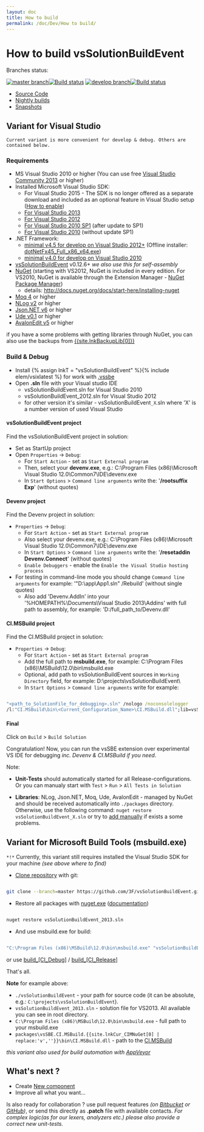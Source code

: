 ```yaml
---
layout: doc
title: How to build
permalink: /doc/Dev/How to build/
---
```

# How to build vsSolutionBuildEvent

Branches status:

[![master branch](https://img.shields.io/badge/master_-%7E-555555.svg?style=flat)](https://ci.appveyor.com/project/3Fs/vssolutionbuildevent/branch/master)[![Build status](https://ci.appveyor.com/api/projects/status/l38xn0j2c5an28e1/branch/master?svg=true)](https://ci.appveyor.com/project/3Fs/vssolutionbuildevent/branch/master) [![develop branch](https://img.shields.io/badge/develop-%7E-555555.svg?style=flat)](https://ci.appveyor.com/project/3Fs/vssolutionbuildevent/branch/develop)[![Build status](https://ci.appveyor.com/api/projects/status/l38xn0j2c5an28e1/branch/develop?svg=true)](https://ci.appveyor.com/project/3Fs/vssolutionbuildevent/branch/develop)

* [Source Code](/Downloads/#Code)
* [Nightly builds](/Downloads/#NightlyBuilds)
* [Snapshots](/Downloads/#Snapshots)

## Variant for Visual Studio ##

`Current variant is more convenient for develop & debug. Others are contained below.`

### Requirements

* MS Visual Studio 2010 or higher (You can use free [Visual Studio Community 2013](http://www.visualstudio.com/products/visual-studio-community-vs) or higher)
* Installed Microsoft Visual Studio SDK:
    * For Visual Studio 2015 - The SDK is no longer offered as a separate download and included as an optional feature in Visual Studio setup ([How to enable](https://msdn.microsoft.com/en-us/library/bb166441(v=vs.140).aspx))
    * [For Visual Studio 2013](http://www.microsoft.com/en-us/download/details.aspx?id=40758)
    * [For Visual Studio 2012](http://www.microsoft.com/en-us/download/details.aspx?id=30668)
    * [For Visual Studio 2010 SP1](http://www.microsoft.com/en-us/download/details.aspx?id=21835) (after update to SP1)
    * [For Visual Studio 2010](http://www.microsoft.com/en-us/download/details.aspx?id=2680) (without update SP1)
* .NET Framework:
    * [minimal v4.5 for develop on Visual Studio 2012+](http://www.microsoft.com/en-US/download/details.aspx?id=30653) (Offline installer: [dotNetFx45_Full_x86_x64.exe](http://go.microsoft.com/fwlink/?LinkId=225702))
    * [minimal v4.0 for develop on Visual Studio 2010](http://www.microsoft.com/en-US/download/details.aspx?id=17718)
* [vsSolutionBuildEvent]({{site.lnkVSGallery}}) v0.12.6+ *we also use this for self-assembly*
* [NuGet](https://www.nuget.org/) (starting with VS2012, NuGet is included in every edition. For VS2010, NuGet is available through the Extension Manager - [NuGet Package Manager](https://visualstudiogallery.msdn.microsoft.com/27077b70-9dad-4c64-adcf-c7cf6bc9970c))
    * details: http://docs.nuget.org/docs/start-here/installing-nuget
* [Moq 4](https://github.com/Moq/moq4) or higher
* [NLog v2](http://nlog-project.org/) or higher
* [Json.NET v6](http://json.codeplex.com/) or higher
* [Ude v0.1](https://code.google.com/p/ude/) or higher
* [AvalonEdit v5](http://avalonedit.net/) or higher

if you have a some problems with getting libraries through NuGet, you can also use the backups from [{{site.lnkBackupLib[0]}}]({{site.lnkBackupLib[1]}})

### Build & Debug

* Install {% assign lnkT = "vsSolutionBuildEvent" %}{% include elem/vsixlatest %} for work with [.vssbe](../../Features/.vssbe/)
* Open **.sln** file with your Visual studio IDE
    * vsSolutionBuildEvent.sln for Visual Studio 2010
    * vsSolutionBuildEvent_2012.sln for Visual Studio 2012
    * for other version it's similar - vsSolutionBuildEvent`_X`.sln where 'X' is a number version of used Visual Studio

#### vsSolutionBuildEvent project

Find the vsSolutionBuildEvent project in solution:

* Set as StartUp project
* Open `Properties` -> `Debug`:
    * For `Start Action` - set as `Start External program`
    * Then, select your **devenv.exe**, e.g.: C:\Program Files (x86)\Microsoft Visual Studio 12.0\Common7\IDE\devenv.exe
    * In `Start Options` > `Command line arguments` write the: '**/rootsuffix Exp**' (without quotes)

#### Devenv project

Find the Devenv project in solution:

* `Properties` -> `Debug`:
    * For `Start Action` - set as `Start External program`
    * Also select your devenv.exe, e.g.: C:\Program Files (x86)\Microsoft Visual Studio 12.0\Common7\IDE\devenv.exe
    * In `Start Options` > `Command line arguments` write the: '**/resetaddin Devenv.Connect**' (without quotes)
    * `Enable Debuggers` - enable the `Enable the Visual Studio hosting process`
* For testing in command-line mode you should change `Command line arguments` for example: '"D:\app\App1.sln" /Rebuild' (without single quotes)
    * Also add 'Devenv.AddIn' into your '%HOMEPATH%\Documents\Visual Studio 2013\Addins' with full path to assembly, for example: '<Assembly>D:/full_path_to/Devenv.dll</Assembly>'

#### CI.MSBuild project

Find the CI.MSBuild project in solution:

* `Properties` -> `Debug`:
    * For `Start Action` - set as `Start External program`
    * Add the full path to **msbuild.exe**, for example: C:\Program Files (x86)\MSBuild\12.0\bin\msbuild.exe
    * Optional, add path to vsSolutionBuildEvent sources in `Working Directory` field, for example: D:\projects\vsSolutionBuildEvent\
    * In `Start Options` > `Command line arguments` write for example:

```bat 

"<path_to_SolutionFile_for_debugging>.sln" /nologo /noconsolelogger 
/l:"CI.MSBuild\bin\<Current_Configuration_Name>\CI.MSBuild.dll";lib=vsSolutionBuildEvent\bin\<Current_Configuration_Name>\ /verbosity:Diagnostic /t:Rebuild /p:Configuration=<Configuration>;Platform=<Platform>
```

#### Final

Click on `Build` > `Build Solution`

Congratulation! Now, you can run the vsSBE extension over experimental VS IDE for debugging *inc. Devenv & CI.MSBuild if you need*.

Note:

*  **Unit-Tests** should automatically started for all Release-configurations. Or you can manualy start with `Test` > `Run` > `All Tests in Solution`

* **Libraries**: NLog, Json.NET, Moq, Ude, AvalonEdit - managed by NuGet and should be received automatically into `./packages` directory. Otherwise, use the following command: `nuget restore vsSolutionBuildEvent_X.sln` or try to [add manually]({{site.lnkBackupLib[1]}}) if exists a some problems.


## Variant for Microsoft Build Tools (msbuild.exe)

`*!*` Currently, this variant still requires installed the Visual Studio SDK for your machine *(see above where to find)*

* [Clone repository](/Downloads/#Code) with git:

```bash 

git clone --branch=master https://github.com/3F/vsSolutionBuildEvent.git ./vsSolutionBuildEvent
```
* Restore all packages with [nuget.exe](https://www.nuget.org/nuget.exe) ([documentation](http://docs.nuget.org/Consume/Command-Line-Reference))

```bash 

nuget restore vsSolutionBuildEvent_2013.sln 
```
* And use msbuild.exe for build:

```bash 

"C:\Program Files (x86)\MSBuild\12.0\bin\msbuild.exe" "vsSolutionBuildEvent_2013.sln" /verbosity:detailed /l:"packages\vsSBE.CI.MSBuild.{{site.lnkCur_CIMNuGet[0] | replace:'v',''}}\bin\CI.MSBuild.dll" /m:4 /p:Configuration=Debug /p:Platform="Any CPU"
```
or use [build_[CI_Debug]](https://github.com/3F/vsSolutionBuildEvent/blob/master/build_%5BCI_Debug%5D.bat) / [build_[CI_Release]](https://github.com/3F/vsSolutionBuildEvent/blob/master/build_%5BCI_Release%5D.bat)

That's all.

**Note** for example above:

* `./vsSolutionBuildEvent` - your path for source code (it can be absolute, e.g.: `C:\projects\vsSolutionBuildEvent`).
* `vsSolutionBuildEvent_2013.sln` - solution file for VS2013. All available you can see in root directory.
* `C:\Program Files (x86)\MSBuild\12.0\bin\msbuild.exe` - full path to your msbuild.exe
* `packages\vsSBE.CI.MSBuild.{{site.lnkCur_CIMNuGet[0] | replace:'v',''}}\bin\CI.MSBuild.dll` - path to the [CI.MSBuild](../../CI/CI.MSBuild/)

*this variant also used for build automation with [AppVeyor](https://ci.appveyor.com/project/3Fs/vssolutionbuildevent)*

## What's next ?

* Create [New component](../New%20Component/)
* Improve all what you want...

Is also ready for collaboration ? use pull request features *(on [Bitbucket](https://bitbucket.org/3F/vssolutionbuildevent/) or [GitHub](https://github.com/3F/vsSolutionBuildEvent/))*, or send this directly as **.patch** file with available contacts.
*For complex logic(as for our lexers, analyzers etc.) please also provide a correct new unit-tests.*

